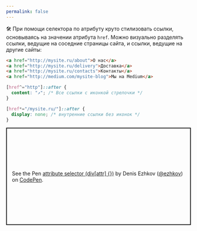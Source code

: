 ```yaml
---
permalink: false
---
```


🛠 При помощи селектора по атрибуту круто стилизовать ссылки, основываясь на значении атрибута `href`. Можно визуально разделять ссылки, ведущие на соседние страницы сайта, и ссылки, ведущие на другие сайты:

```html
<a href="http://mysite.ru/about">О нас</a>
<a href="http://mysite.ru/delivery">Доставка</a>
<a href="http://mysite.ru/contacts">Контакты</a>
<a href="http://medium.com/mysite-blog">Мы на Medium</a>
```

```css
[href^="http"]::after {
  content: "↗️"; /* Все ссылки с иконкой стрелочки */
}

[href*="/mysite.ru/"]::after {
  display: none; /* внутренние ссылки без иконок */
}
```

<p class="codepen" data-height="265" data-theme-id="dark" data-default-tab="css,result" data-user="ezhkov" data-slug-hash="qBaaYJX" style="height: 265px; box-sizing: border-box; display: flex; align-items: center; justify-content: center; border: 2px solid; margin: 1em 0; padding: 1em;" data-pen-title="attribute selector (div[attr] {})">
  <span>See the Pen <a href="https://codepen.io/ezhkov/pen/qBaaYJX">
  attribute selector (div[attr] {})</a> by Denis Ezhkov (<a href="https://codepen.io/ezhkov">@ezhkov</a>)
  on <a href="https://codepen.io">CodePen</a>.</span>
</p>
<script async src="https://cpwebassets.codepen.io/assets/embed/ei.js"></script>
